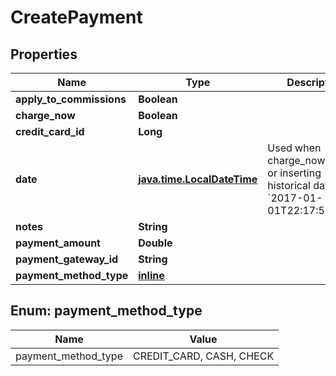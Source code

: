 
# CreatePayment

## Properties
Name | Type | Description | Notes
------------ | ------------- | ------------- | -------------
**apply_to_commissions** | **Boolean** |  |  [optional]
**charge_now** | **Boolean** |  |  [optional]
**credit_card_id** | **Long** |  |  [optional]
**date** | [**java.time.LocalDateTime**](java.time.LocalDateTime.md) | Used when charge_now:false or inserting historical data. ex &#x60;2017-01-01T22:17:59.039Z&#x60; |  [optional]
**notes** | **String** |  |  [optional]
**payment_amount** | **Double** |  |  [optional]
**payment_gateway_id** | **String** |  |  [optional]
**payment_method_type** | [**inline**](#Payment_method_typeEnum) |  |  [optional]


<a name="Payment_method_typeEnum"></a>
## Enum: payment_method_type
Name | Value
---- | -----
payment_method_type | CREDIT_CARD, CASH, CHECK



